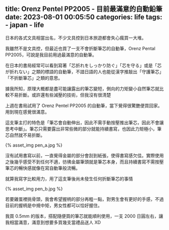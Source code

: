 title: Orenz Pentel PP2005 - 目前最滿意的自動鉛筆
date: 2023-08-01 00:05:50
categories: life
tags:
    - japan
    - life
---

日本的各式文具相當出名，不少文具控到日本旅遊都會失心瘋買一大堆。

我雖然不是文具控，但最近也買了一支不會折斷筆芯的自動筆，Orenz Pental PP2005，可說是我目前用過最滿意的自動筆。

<!-- more -->

在日本的書局經常可以看到寫著「芯折れをしっかり防ぐ」「芯を守る」或是「芯が折れない」之類的標語的自動筆，不諳日語的人也能從漢字推敲出「守護筆芯」「不折斷筆芯」之類的意思。

據我所知，原理大概都是盡可能讓露出的筆芯變短，側向的力矩變小自然筆芯就比較不易折斷。或許還有些減壓的技術，但我沒有很清楚

上週在書局試用了 Orenz Pentel PP2005 的自動筆，當下覺得很驚艷便買回家。用到現在感覺很滿意。

這支筆主打的特色是「筆芯會自動伸出，因此不需手動按壓推出筆芯，因此不會讓思考中斷」。筆芯只需要露出非常些微的部分就能持續書寫，也因此力矩極小，筆芯自然就不易折斷。

<div style="max-width: 100%; margin: auto;">{% asset_img pen_a.jpg %}</div>

沒有試用書寫以前，一直覺得金屬的部分會刮到紙張，使得書寫感欠佳。實際使用之後幾乎感受不到任何不適，彷彿金屬筆頭就是筆芯本身，而且持續書寫不需按壓筆芯的暢快感就像在寫自動筆般流暢。

就算我寫字比較用力，用了這支筆後尚未發生任何折斷筆芯的事情

<div style="max-width: 100%; margin: auto;">{% asset_img pen_b.jpg %}</div>

若要雞蛋裡挑骨頭，我會希望握柄的部分再粗一點，對男生會有更好的手感，不過目前的握柄是中規中矩，男女性都可以恰好握住。

我買 0.5mm 的版本，搭配隨便買的筆芯就能順利使用，一支 2000 日圓左右，讓我相當滿意，滿意到想要多買幾支當禮品送人 XD
